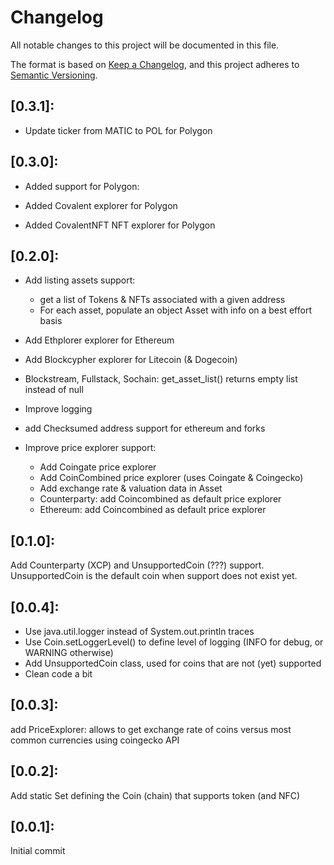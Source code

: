 
# Changelog

All notable changes to this project will be documented in this file.

The format is based on [Keep a Changelog](https://keepachangelog.com/en/1.0.0/),
and this project adheres to [Semantic Versioning](https://semver.org/spec/v2.0.0.html).

## [0.3.1]:

* Update ticker from MATIC to POL for Polygon 

## [0.3.0]:

* Added support for Polygon:

* Added Covalent explorer for Polygon
* Added CovalentNFT NFT explorer for Polygon

## [0.2.0]: 

* Add listing assets support:
  * get a list of Tokens & NFTs associated with a given address
  * For each asset, populate an object Asset with info on a best effort basis

* Add Ethplorer explorer for Ethereum
* Add Blockcypher explorer for Litecoin (& Dogecoin)
* Blockstream, Fullstack, Sochain: get_asset_list() returns empty list instead of null
* Improve logging
* add Checksumed address support for ethereum and forks

* Improve price explorer support:
  * Add Coingate price explorer
  * Add CoinCombined price explorer (uses Coingate & Coingecko)
  * Add exchange rate & valuation data in Asset
  * Counterparty: add Coincombined as default price explorer
  * Ethereum: add Coincombined as default price explorer


## [0.1.0]: 

Add Counterparty (XCP) and UnsupportedCoin (???) support.
UnsupportedCoin is the default coin when support does not exist yet. 
    
## [0.0.4]: 
    
* Use java.util.logger instead of System.out.println traces
* Use Coin.setLoggerLevel() to define level of logging (INFO for debug, or WARNING otherwise)
* Add UnsupportedCoin class, used for coins that are not (yet) supported
* Clean code a bit

## [0.0.3]: 

add PriceExplorer: allows to get exchange rate of coins versus most common currencies using coingecko API

## [0.0.2]: 

Add static Set defining the Coin (chain) that supports token (and NFC)

## [0.0.1]: 

Initial commit